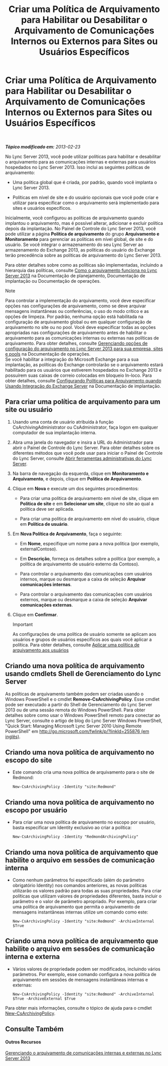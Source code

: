 ﻿---
title: Criar uma Política de Arquivamento para Habilitar ou Desabilitar o Arquivamento de Comunicações Internos ou Externos para Sites ou Usuários Específicos
TOCTitle: Criar uma Política de Arquivamento para Habilitar ou Desabilitar o Arquivamento de Comunicações Internos ou Externos para Sites ou Usuários Específicos
ms:assetid: 5864793a-ba72-470c-bb5b-9fb41e968896
ms:mtpsurl: https://technet.microsoft.com/pt-br/library/Gg398385(v=OCS.15)
ms:contentKeyID: 49306780
ms.date: 05/19/2016
mtps_version: v=OCS.15
ms.translationtype: HT
---

# Criar uma Política de Arquivamento para Habilitar ou Desabilitar o Arquivamento de Comunicações Internos ou Externos para Sites ou Usuários Específicos

 

_**Tópico modificado em:** 2013-02-23_

No Lync Server 2013, você pode utilizar políticas para habilitar e desabilitar o arquivamento para as comunicações internas e externas para usuários hospedados no Lync Server 2013. Isso inclui as seguintes políticas de arquivamento:

  - Uma política global que é criada, por padrão, quando você implanta o Lync Server 2013.

  - Políticas em nível de site e do usuário opcionais que você pode criar e utilizar para especificar como o arquivamento será implementado para sites e usuários específicos.

Inicialmente, você configurou as políticas de arquivamento quando implantou o arquivamento, mas é possível alterar, adicionar e excluir política depois da implantação. No Painel de Controle do Lync Server 2013, você pode utilizar a página **Política de arquivamento** do grupo **Arquivamento e Monitoramento** para gerenciar as políticas em nível global, de site e do usuário. Se você integrar o armazenamento do seu Lync Server ao armazenamento do Exchange 2013, as políticas do usuário do Exchange terão precedência sobre as políticas de arquivamento do Lync Server 2013.

Para obter detalhes sobre como as políticas são implementadas, incluindo a hierarquia das políticas, consulte [Como o arquivamento funciona no Lync Server 2013](lync-server-2013-how-archiving-works.md) na Documentação de planejamento, Documentação de implantação ou Documentação de operações.

> [!NOTE]  
> Para controlar a implementação do arquivamento, você deve especificar opções nas configurações de arquivamento, como se deve arquivar mensagens instantâneas ou conferências, o uso do modo crítico e as opções de limpeza. Por padrão, nenhuma opção está habilitada na configuração de arquivamento global ou em qualquer configuração de arquivamento no site ou no pool. Você deve especificar todas as opções apropriadas nas configurações de arquivamento antes de habilitar o arquivamento para as comunicações internas ou externas nas políticas de arquivamento. Para obter detalhes, consulte <a href="lync-server-2013-managing-archiving-configuration-options-for-your-organization-sites-and-pools.md">Gerenciando opções de configuração do arquivamento no Lync Server 2013 para sua empresa, sites e pools</a> na Documentação de operações.<br />Se você habilitar a integração do Microsoft Exchange para a sua implantação, as políticas do Exchange controlarão se o arquivamento estará habilitado para os usuários que estiverem hospedados no Exchange 2013 e possuírem suas caixas de correio colocadas em bloqueio In-loco. Para obter detalhes, consulte <a href="lync-server-2013-setting-up-policies-for-archiving-when-using-exchange-server-integration.md">Configurando Políticas para Arquivamento quando Usando Integração do Exchange Server</a> na Documentação de implantação.

## Para criar uma política de arquivamento para um site ou usuário

1.  Usando uma conta de usuário atribuída à função CsArchivingAdministrator ou CsAdministrator, faça logon em qualquer computador de sua implantação interna.

2.  Abra uma janela do navegador e insira a URL do Administrador para abrir o Painel de Controle do Lync Server. Para obter detalhes sobre os diferentes métodos que você pode usar para iniciar o Painel de Controle do Lync Server, consulte [Abrir ferramentas administrativas do Lync Server](lync-server-2013-open-lync-server-administrative-tools.md).

3.  Na barra de navegação da esquerda, clique em **Monitoramento e Arquivamento**, e depois, clique em **Política de Arquivamento**.

4.  Clique em **Nova** e execute um dos seguintes procedimentos:
    
      - Para criar uma política de arquivamento em nível de site, clique em **Política de site** e em **Selecionar um site**, clique no site ao qual a política deve ser aplicada.
    
      - Para criar uma política de arquivamento em nível do usuário, clique em **Política de usuário**.

5.  Em **Nova Política de Arquivamento**, faça o seguinte:
    
      - Em **Nome**, especifique um nome para a nova política (por exemplo, externalContoso).
    
      - Em **Descrição**, forneça os detalhes sobre a política (por exemplo, a política de arquivamento de usuário externo da Contoso).
    
      - Para controlar o arquivamento das comunicações com usuários internos, marque ou desmarque a caixa de seleção **Arquivar comunicações internas**.
    
      - Para controlar o arquivamento das comunicações com usuários externos, marque ou desmarque a caixa de seleção **Arquivar comunicações externas**.

6.  Clique em **Confirmar**.
    
    > [!IMPORTANT]  
    > As configurações de uma política de usuário somente se aplicam aos usuários e grupos de usuários específicos aos quais você aplicar a política. Para obter detalhes, consulte <a href="lync-server-2013-applying-an-archiving-policy-to-users.md">Aplicar uma política de arquivamento aos usuários</a>

## Criando uma nova política de arquivamento usando cmdlets Shell de Gerenciamento do Lync Server

As políticas de arquivamento também podem ser criadas usando o Windows PowerShell e o cmdlet **Remove-CsArchivingPolicy**. Esse cmdlet pode ser executado a partir do Shell de Gerenciamento do Lync Server 2013 ou de uma sessão remota do Windows PowerShell. Para obter detalhes sobre como usar o Windows PowerShell remoto para conectar ao Lync Server, consulte o artigo de blog do Lync Server Windows PowerShell, "Quick Start: Managing Microsoft Lync Server 2010 Using Remote PowerShell" em [http://go.microsoft.com/fwlink/p/?linkId=255876 (em inglês)](http://go.microsoft.com/fwlink/p/?linkid=255876).

## Criando uma nova política de arquivamento no escopo do site

  - Este comando cria uma nova política de arquivamento para o site de Redmond:
    
        New-CsArchivingPolicy -Identity "site:Redmond"

## Criando uma nova política de arquivamento no escopo por usuário

  - Para criar uma nova política de arquivamento no escopo por usuário, basta especificar um Identity exclusivo ao criar a política:
    
        New-CsArchivingPolicy -Identity "RedmondArchivingPolicy"

## Criando uma nova política de arquivamento que habilite o arquivo em sessões de comunicação interna

  - Como nenhum parâmetros foi especificado (além do parâmetro obrigatório Identity) nos comandos anteriores, as novas políticas utilizarão os valores padrão para todas as suas propriedades. Para criar políticas que utilizam valores de propriedades diferentes, basta incluir o parâmetro e o valor de parâmetro apropriado. Por exemplo, para criar uma política de arquivamento que permita o arquivamento de mensagens instantâneas internas utilize um comando como este:
    
        New-CsArchivingPolicy -Identity "site:Redmond" -ArchiveInternal $True

## Criando uma nova política de arquivamento que habilite o arquivo em sessões de comunicação interna e externa

  - Vários valores de propriedade podem ser modificados, incluindo vários parâmetros. Por exemplo, esse comando configura a nova política de arquivamento em sessões de mensagens instantâneas internas e externas:
    
        New-CsArchivingPolicy -Identity "site:Redmond" -ArchiveInternal $True -ArchiveExternal $True

Para obter mais informações, consulte o tópico de ajuda para o cmdlet [New-CsArchivingPolicy](https://docs.microsoft.com/en-us/powershell/module/skype/New-CsArchivingPolicy).

## Consulte Também

#### Outros Recursos

[Gerenciando o arquivamento de comunicações internas e externas no Lync Server 2013](lync-server-2013-managing-the-archiving-of-internal-and-external-communications.md)


